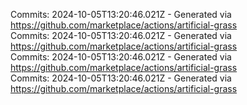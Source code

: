 Commits: 2024-10-05T13:20:46.021Z - Generated via https://github.com/marketplace/actions/artificial-grass
<br>
Commits: 2024-10-05T13:20:46.021Z - Generated via https://github.com/marketplace/actions/artificial-grass
<br>
Commits: 2024-10-05T13:20:46.021Z - Generated via https://github.com/marketplace/actions/artificial-grass
<br>
Commits: 2024-10-05T13:20:46.021Z - Generated via https://github.com/marketplace/actions/artificial-grass
<br>
